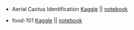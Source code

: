 - Aerial Cactus Identification [Kaggle](https://www.kaggle.com/c/aerial-cactus-identification/) || [notebook](https://github.com/rahulbakshee/cp/blob/master/kaggle/Aerial-Cactus-Identification/kaggle-Aerial_Cactus_Identification.ipynb)

- food-101 [Kaggle](https://www.kaggle.com/dansbecker/food-101) || [notebook](https://github.com/rahulbakshee/cp/blob/master/kaggle/food-101/colab_food_101_tensorflow.ipynb)
